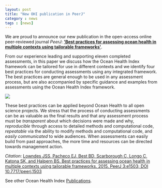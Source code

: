 ```yaml
---
layout: post
title: "New OHI publication in PeerJ"
category : news
tags : [news]
---
```


We are proud to announce our new publication in the open-access online peer-reviewed journal *PeerJ*: <a href="https://peerj.com/articles/1503/" target="_blank"><strong>'Best practices for assessing ocean health in multiple contexts using tailorable frameworks'</strong></a>.  

From our experience leading and supporting eleven completed assessments, in this paper we discuss how the Ocean Health Index framework can be tailored for use in different contexts and we identify four best practices for conducting assessments using any integrated framework. The best practices are general enough to be used in any assessment process, but are also accompanied by specific guidance and examples from assessments using the Ocean Health Index framework.

![](https://docs.google.com/drawings/d/1dUFAOVa2JfbKHyaq98yDYdtcDuEPyr10uNB_auz_Pdc/pub?w=768&h=480)

These best practices can be applied beyond Ocean Health to all open science projects. We stress that the process of conducting assessments can be as valuable as the final results and that any assessment process must be *transparent* about which decisions were made and why, *reproducible* through access to detailed methods and computational code, *repeatable* via the ability to modify methods and computational code, and *easily communicated* to wide audiences. When assessments can easily build from past approaches, the more time and resources can be directed towards management action.

*Citation*: <a href="https://peerj.com/articles/1503/" target="_blank">Lowndes JSS, Pacheco EJ, Best BD, Scarborough C, Longo C, Katona SK, and Halpern BS. Best practices for assessing ocean health in multiple contexts using tailorable frameworks. 2015. PeerJ 3:e1503; DOI 10.7717/peerj.1503</a>

See other Ocean Health Index [Publications](/resources/publications/index.md). 
